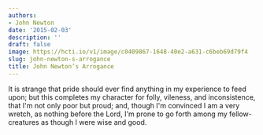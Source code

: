 ```yaml
---
authors:
- John Newton
date: '2015-02-03'
description: ''
draft: false
image: https://hcti.io/v1/image/c0409867-1648-40e2-a631-c6beb69d79f4
slug: john-newton-s-arrogance
title: John Newton’s Arrogance
---
```


It is strange that pride should ever find anything in my experience to feed upon; but this completes my character for folly, vileness, and inconsistence, that I'm not only poor but proud; and, though I'm convinced I am a very wretch, as nothing before the Lord, I'm prone to go forth among my fellow-creatures as though I were wise and good.